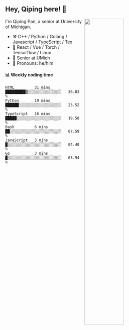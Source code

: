 

## Hey, Qiping here! :wave:

[<img align="right" width="50%" src="https://github-readme-stats.vercel.app/api?username=ppppqp&theme=dark&show_icons=true">](https://metrics.lecoq.io/ppppqp?template=classic)


I'm Qiping Pan, a senior at University of Michigan.

-   :hammer_and_pick: C++ / Python / Golang / Javascript / TypeScript / Tex
-   :pencil: React / Vue / Torch / Tensorflow / Linux 
-   :seedling: Senior at UMich
-   :man: Pronouns: he/him



#### :bar_chart: Weekly coding time

<!--START_SECTION:waka-->

```text
HTML         31 mins         █████████▒░░░░░░░░░░░░░░░   36.83 %
Python       19 mins         ██████░░░░░░░░░░░░░░░░░░░   23.52 %
TypeScript   16 mins         █████░░░░░░░░░░░░░░░░░░░░   19.58 %
Bash         6 mins          ██░░░░░░░░░░░░░░░░░░░░░░░   07.59 %
JavaScript   3 mins          █░░░░░░░░░░░░░░░░░░░░░░░░   04.40 %
Go           3 mins          █░░░░░░░░░░░░░░░░░░░░░░░░   03.94 %
```

<!--END_SECTION:waka-->
